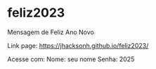 # feliz2023
Mensagem de Feliz Ano Novo

Link page: https://jhacksonh.github.io/feliz2023/

Acesse com:
Nome: seu nome
Senha: 2025